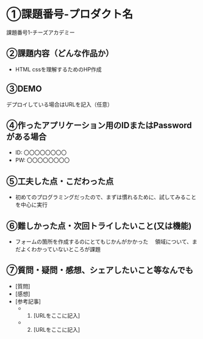 # ①課題番号-プロダクト名

課題番号1-チーズアカデミー

## ②課題内容（どんな作品か）

- HTML cssを理解するためのHP作成

## ③DEMO

デプロイしている場合はURLを記入（任意）

## ④作ったアプリケーション用のIDまたはPasswordがある場合

- ID: 〇〇〇〇〇〇〇〇
- PW: 〇〇〇〇〇〇〇〇

## ⑤工夫した点・こだわった点

- 初めてのプログラミングだったので、まずは慣れるために、試してみることを中心に実行

## ⑥難しかった点・次回トライしたいこと(又は機能)

- フォームの箇所を作成するのにとてもじかんがかかった
　領域について、まだよくわかっていないところが課題

## ⑦質問・疑問・感想、シェアしたいこと等なんでも

- [質問]
- [感想]
- [参考記事]
  - 1. [URLをここに記入]
  - 2. [URLをここに記入]